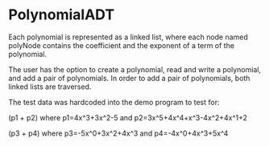 # PolynomialADT

Each polynomial is represented as a linked list, where each node named polyNode contains the coefficient and the exponent of a term of the polynomial.

The user has the option to create a polynomial, read and write a polynomial, and add a pair of polynomials. In order to add a pair of polynomials, both linked lists are traversed.

The test data was hardcoded into the demo program to test for:

(p1 + p2) where p1=4x^3+3x^2-5 and p2=3x^5+4x^4+x^3-4x^2+4x^1+2

(p3 + p4) where p3=-5x^0+3x^2+4x^3 and p4=-4x^0+4x^3+5x^4
